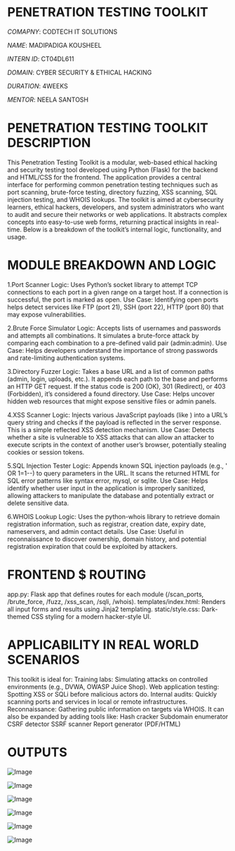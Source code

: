 # PENETRATION TESTING TOOLKIT

*COMAPNY*: CODTECH IT SOLUTIONS

*NAME*: MADIPADIGA KOUSHEEL

*INTERN ID*: CT04DL611

*DOMAIN*: CYBER SECURITY & ETHICAL HACKING

*DURATION*: 4WEEKS

*MENTOR*: NEELA SANTOSH 

# PENETRATION TESTING TOOLKIT DESCRIPTION
This Penetration Testing Toolkit is a modular, web-based ethical hacking and security testing tool developed using Python (Flask) for the backend and HTML/CSS for the frontend. The application provides a central interface for performing common penetration testing techniques such as port scanning, brute-force testing, directory fuzzing, XSS scanning, SQL injection testing, and WHOIS lookups.
The toolkit is aimed at cybersecurity learners, ethical hackers, developers, and system administrators who want to audit and secure their networks or web applications. It abstracts complex concepts into easy-to-use web forms, returning practical insights in real-time. Below is a breakdown of the toolkit’s internal logic, functionality, and usage.

# MODULE BREAKDOWN AND LOGIC
1.Port Scanner
Logic: Uses Python’s socket library to attempt TCP connections to each port in a given range on a target host. If a connection is successful, the port is marked as open.
Use Case: Identifying open ports helps detect services like FTP (port 21), SSH (port 22), HTTP (port 80) that may expose vulnerabilities.

2.Brute Force Simulator
Logic: Accepts lists of usernames and passwords and attempts all combinations. It simulates a brute-force attack by comparing each combination to a pre-defined valid pair (admin:admin).
Use Case: Helps developers understand the importance of strong passwords and rate-limiting authentication systems.

3.Directory Fuzzer
Logic: Takes a base URL and a list of common paths (admin, login, uploads, etc.). It appends each path to the base and performs an HTTP GET request. If the status code is 200 (OK), 301 (Redirect), or 403 (Forbidden), it’s considered a found directory.
Use Case: Helps uncover hidden web resources that might expose sensitive files or admin panels.

4.XSS Scanner
Logic: Injects various JavaScript payloads (like <script>alert(1)</script>) into a URL’s query string and checks if the payload is reflected in the server response. This is a simple reflected XSS detection mechanism.
Use Case: Detects whether a site is vulnerable to XSS attacks that can allow an attacker to execute scripts in the context of another user’s browser, potentially stealing cookies or session tokens.

5.SQL Injection Tester
Logic: Appends known SQL injection payloads (e.g., ' OR 1=1--) to query parameters in the URL. It scans the returned HTML for SQL error patterns like syntax error, mysql, or sqlite.
Use Case: Helps identify whether user input in the application is improperly sanitized, allowing attackers to manipulate the database and potentially extract or delete sensitive data.

6.WHOIS Lookup
Logic: Uses the python-whois library to retrieve domain registration information, such as registrar, creation date, expiry date, nameservers, and admin contact details.
Use Case: Useful in reconnaissance to discover ownership, domain history, and potential registration expiration that could be exploited by attackers.

# FRONTEND $ ROUTING
app.py: Flask app that defines routes for each module (/scan_ports, /brute_force, /fuzz, /xss_scan, /sqli, /whois).
templates/index.html: Renders all input forms and results using Jinja2 templating.
static/style.css: Dark-themed CSS styling for a modern hacker-style UI.


# APPLICABILITY IN REAL WORLD SCENARIOS
This toolkit is ideal for:
Training labs: Simulating attacks on controlled environments (e.g., DVWA, OWASP Juice Shop).
Web application testing: Spotting XSS or SQLi before malicious actors do.
Internal audits: Quickly scanning ports and services in local or remote infrastructures.
Reconnaissance: Gathering public information on targets via WHOIS.
It can also be expanded by adding tools like:
Hash cracker
Subdomain enumerator
CSRF detector
SSRF scanner
Report generator (PDF/HTML)

# OUTPUTS
![Image](https://github.com/user-attachments/assets/9d0f3992-4a4e-4f42-8a2e-e4eeeee8986c)

![Image](https://github.com/user-attachments/assets/a4f89281-6d4f-48b1-8fc6-8e521e81a56c)

![Image](https://github.com/user-attachments/assets/9054034d-4622-4d31-be0c-599763426cbd)

![Image](https://github.com/user-attachments/assets/97fb6b24-c28d-419b-8ed3-0e31431daf7c)

![Image](https://github.com/user-attachments/assets/29942fac-4658-4950-afb4-983cb9a91fc0)

![Image](https://github.com/user-attachments/assets/bbc99c5c-bfb7-4efc-95fe-8982d8dd4839)


